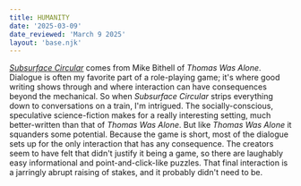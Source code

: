 ```yaml
---
title: HUMANITY
date: '2025-03-09'
date_reviewed: 'March 9 2025'
layout: 'base.njk'
---
```


_[Subsurface Circular](https://www.bithellgames.com/subsurface-circular)_ comes from Mike Bithell of _Thomas Was Alone_. Dialogue is often my favorite part of a role-playing game; it's where good writing shows through and where interaction can have consequences beyond the mechanical. So when _Subsurface Circular_ strips everything down to conversations on a train, I'm intrigued. The socially-conscious, speculative science-fiction makes for a really interesting setting, much better-written than that of _Thomas Was Alone_. But like _Thomas Was Alone_ it squanders some potential. Because the game is short, most of the dialogue sets up for the only interaction that has any consequence. The creators seem to have felt that didn't justify it being a game, so there are laughably easy informational and point-and-click-like puzzles. That final interaction is a jarringly abrupt raising of stakes, and it probably didn't need to be. 